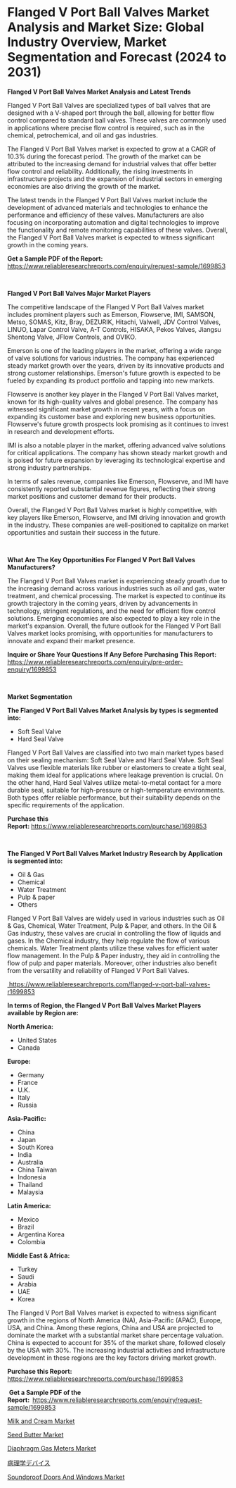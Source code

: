 <p><h1>Flanged V Port Ball Valves Market Analysis and Market Size: Global Industry Overview, Market Segmentation and Forecast (2024 to 2031)</h1></p><p><strong>Flanged V Port Ball Valves Market Analysis and Latest Trends</strong></p>
<p><p>Flanged V Port Ball Valves are specialized types of ball valves that are designed with a V-shaped port through the ball, allowing for better flow control compared to standard ball valves. These valves are commonly used in applications where precise flow control is required, such as in the chemical, petrochemical, and oil and gas industries.</p><p>The Flanged V Port Ball Valves market is expected to grow at a CAGR of 10.3% during the forecast period. The growth of the market can be attributed to the increasing demand for industrial valves that offer better flow control and reliability. Additionally, the rising investments in infrastructure projects and the expansion of industrial sectors in emerging economies are also driving the growth of the market.</p><p>The latest trends in the Flanged V Port Ball Valves market include the development of advanced materials and technologies to enhance the performance and efficiency of these valves. Manufacturers are also focusing on incorporating automation and digital technologies to improve the functionality and remote monitoring capabilities of these valves. Overall, the Flanged V Port Ball Valves market is expected to witness significant growth in the coming years.</p></p>
<p><strong>Get a Sample PDF of the Report:&nbsp;</strong> <a href="https://www.reliableresearchreports.com/enquiry/request-sample/1699853">https://www.reliableresearchreports.com/enquiry/request-sample/1699853</a></p>
<p>&nbsp;</p>
<p><strong>Flanged V Port Ball Valves Major Market Players</strong></p>
<p><p>The competitive landscape of the Flanged V Port Ball Valves market includes prominent players such as Emerson, Flowserve, IMI, SAMSON, Metso, SOMAS, Kitz, Bray, DEZURIK, Hitachi, Valwell, JDV Control Valves, LINUO, Lapar Control Valve, A-T Controls, HISAKA, Pekos Valves, Jiangsu Shentong Valve, JFlow Controls, and OVIKO.</p><p>Emerson is one of the leading players in the market, offering a wide range of valve solutions for various industries. The company has experienced steady market growth over the years, driven by its innovative products and strong customer relationships. Emerson's future growth is expected to be fueled by expanding its product portfolio and tapping into new markets.</p><p>Flowserve is another key player in the Flanged V Port Ball Valves market, known for its high-quality valves and global presence. The company has witnessed significant market growth in recent years, with a focus on expanding its customer base and exploring new business opportunities. Flowserve's future growth prospects look promising as it continues to invest in research and development efforts.</p><p>IMI is also a notable player in the market, offering advanced valve solutions for critical applications. The company has shown steady market growth and is poised for future expansion by leveraging its technological expertise and strong industry partnerships.</p><p>In terms of sales revenue, companies like Emerson, Flowserve, and IMI have consistently reported substantial revenue figures, reflecting their strong market positions and customer demand for their products.</p><p>Overall, the Flanged V Port Ball Valves market is highly competitive, with key players like Emerson, Flowserve, and IMI driving innovation and growth in the industry. These companies are well-positioned to capitalize on market opportunities and sustain their success in the future.</p></p>
<p>&nbsp;</p>
<p><strong>What Are The Key Opportunities For Flanged V Port Ball Valves Manufacturers?</strong></p>
<p><p>The Flanged V Port Ball Valves market is experiencing steady growth due to the increasing demand across various industries such as oil and gas, water treatment, and chemical processing. The market is expected to continue its growth trajectory in the coming years, driven by advancements in technology, stringent regulations, and the need for efficient flow control solutions. Emerging economies are also expected to play a key role in the market's expansion. Overall, the future outlook for the Flanged V Port Ball Valves market looks promising, with opportunities for manufacturers to innovate and expand their market presence.</p></p>
<p><strong>Inquire or Share Your Questions If Any Before Purchasing This Report:</strong> <a href="https://www.reliableresearchreports.com/enquiry/pre-order-enquiry/1699853">https://www.reliableresearchreports.com/enquiry/pre-order-enquiry/1699853</a></p>
<p>&nbsp;</p>
<p><strong>Market Segmentation</strong></p>
<p><strong>The Flanged V Port Ball Valves Market Analysis by types is segmented into:</strong></p>
<p><ul><li>Soft Seal Valve</li><li>Hard Seal Valve</li></ul></p>
<p><p>Flanged V Port Ball Valves are classified into two main market types based on their sealing mechanism: Soft Seal Valve and Hard Seal Valve. Soft Seal Valves use flexible materials like rubber or elastomers to create a tight seal, making them ideal for applications where leakage prevention is crucial. On the other hand, Hard Seal Valves utilize metal-to-metal contact for a more durable seal, suitable for high-pressure or high-temperature environments. Both types offer reliable performance, but their suitability depends on the specific requirements of the application.</p></p>
<p><strong>Purchase this Report:&nbsp;</strong><a href="https://www.reliableresearchreports.com/purchase/1699853">https://www.reliableresearchreports.com/purchase/1699853</a></p>
<p>&nbsp;</p>
<p><strong>The Flanged V Port Ball Valves Market Industry Research by Application is segmented into:</strong></p>
<p><ul><li>Oil & Gas</li><li>Chemical</li><li>Water Treatment</li><li>Pulp & paper</li><li>Others</li></ul></p>
<p><p>Flanged V Port Ball Valves are widely used in various industries such as Oil & Gas, Chemical, Water Treatment, Pulp & Paper, and others. In the Oil & Gas industry, these valves are crucial in controlling the flow of liquids and gases. In the Chemical industry, they help regulate the flow of various chemicals. Water Treatment plants utilize these valves for efficient water flow management. In the Pulp & Paper industry, they aid in controlling the flow of pulp and paper materials. Moreover, other industries also benefit from the versatility and reliability of Flanged V Port Ball Valves.</p></p>
<p><a href="https://www.reliableresearchreports.com/flanged-v-port-ball-valves-r1699853">&nbsp;https://www.reliableresearchreports.com/flanged-v-port-ball-valves-r1699853</a></p>
<p><strong>In terms of Region, the Flanged V Port Ball Valves Market Players available by Region are:</strong></p>
<p>
    <p> <strong> North America: </strong>
        <ul>
            <li>United States</li>
            <li>Canada</li>
        </ul>
        </p> 
    <p> <strong> Europe: </strong>
        <ul>
            <li>Germany</li>
            <li>France</li>
            <li>U.K.</li>
            <li>Italy</li>
            <li>Russia</li>
        </ul>
        </p> 
    <p> <strong> Asia-Pacific: </strong>
        <ul>
            <li>China</li>
            <li>Japan</li>
            <li>South Korea</li>
            <li>India</li>
            <li>Australia</li>
            <li>China Taiwan</li>
            <li>Indonesia</li>
            <li>Thailand</li>
            <li>Malaysia</li>
        </ul>
        </p> 
    <p> <strong> Latin America: </strong>
        <ul>
            <li>Mexico</li>
            <li>Brazil</li>
            <li>Argentina Korea</li>
            <li>Colombia</li>
        </ul>
        </p> 
    <p> <strong> Middle East & Africa: </strong>
        <ul>
            <li>Turkey</li>
            <li>Saudi</li>
            <li>Arabia</li>
            <li>UAE</li>
            <li>Korea</li>
        </ul>
    </p>
    </p>
<p><p>The Flanged V Port Ball Valves market is expected to witness significant growth in the regions of North America (NA), Asia-Pacific (APAC), Europe, USA, and China. Among these regions, China and USA are projected to dominate the market with a substantial market share percentage valuation. China is expected to account for 35% of the market share, followed closely by the USA with 30%. The increasing industrial activities and infrastructure development in these regions are the key factors driving market growth.</p></p>
<p><strong>Purchase this Report: </strong><a href="https://www.reliableresearchreports.com/purchase/1699853">https://www.reliableresearchreports.com/purchase/1699853</a></p>
<p>&nbsp;<strong>Get a Sample PDF of the Report:&nbsp;&nbsp;</strong><a href="https://www.reliableresearchreports.com/enquiry/request-sample/1699853">https://www.reliableresearchreports.com/enquiry/request-sample/1699853</a></p>
<p><strong></strong></p>
<p><p><a href="https://www.linkedin.com/pulse/milk-cream-market-key-successful-business-strategy-forecast-qlybc">Milk and Cream Market</a></p><p><a href="https://www.linkedin.com/pulse/seed-butter-market-comprehensive-assessment-type-application-wkwuf">Seed Butter Market</a></p><p><a href="https://github.com/lylyparadise/Market-Research-Report-List-3/blob/main/diaphragm-gas-meters-market.md">Diaphragm Gas Meters Market</a></p><p><a href="https://github.com/LeanneBruen2023/Market-Research-Report-List-1/blob/main/538918865913.md">病理学デバイス</a></p><p><a href="https://issuu.com/reportprime-2/docs/soundproof-doors-and-windows-market-size-2030.pptx">Soundproof Doors And Windows Market</a></p></p>